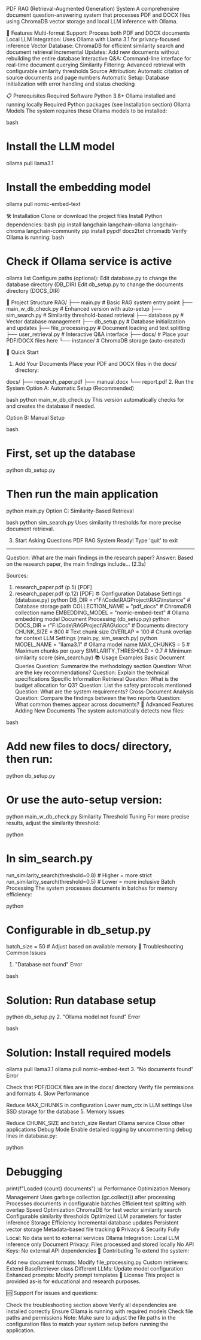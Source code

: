 PDF RAG (Retrieval-Augmented Generation) System
A comprehensive document question-answering system that processes PDF and DOCX files using ChromaDB vector storage and local LLM inference with Ollama.

🚀 Features
    Multi-format Support: Process both PDF and DOCX documents
    Local LLM Integration: Uses Ollama with Llama 3.1 for privacy-focused inference
    Vector Database: ChromaDB for efficient similarity search and document retrieval
    Incremental Updates: Add new documents without rebuilding the entire database
    Interactive Q&A: Command-line interface for real-time document querying
    Similarity Filtering: Advanced retrieval with configurable similarity thresholds
    Source Attribution: Automatic citation of source documents and page numbers
    Automatic Setup: Database initialization with error handling and status checking

📋 Prerequisites
    Required Software
    Python 3.8+
    Ollama installed and running locally
    Required Python packages (see Installation section)
    Ollama Models
    The system requires these Ollama models to be installed:

bash
# Install the LLM model
ollama pull llama3.1

# Install the embedding model
ollama pull nomic-embed-text

🛠️ Installation
    Clone or download the project files
    Install Python dependencies:
    bash
    pip install langchain langchain-ollama langchain-chroma langchain-community
    pip install pypdf docx2txt chromadb
    Verify Ollama is running:
    bash

# Check if Ollama service is active
ollama list
    Configure paths (optional):
    Edit database.py to change the database directory (DB_DIR)
    Edit db_setup.py to change the documents directory (DOCS_DIR)

📁 Project Structure
RAG/
├── main.py                 # Basic RAG system entry point
├── main_w_db_check.py     # Enhanced version with auto-setup
├── sim_search.py          # Similarity threshold-based retrieval
├── database.py            # Vector database management
├── db_setup.py           # Database initialization and updates
├── file_processing.py    # Document loading and text splitting
├── user_retrieval.py     # Interactive Q&A interface
├── docs/                 # Place your PDF/DOCX files here
└── instance/             # ChromaDB storage (auto-created)

🚀 Quick Start
1. Add Your Documents
Place your PDF and DOCX files in the docs/ directory:

docs/
├── research_paper.pdf
├── manual.docx
└── report.pdf
2. Run the System
Option A: Automatic Setup (Recommended)

bash
python main_w_db_check.py
This version automatically checks for and creates the database if needed.

Option B: Manual Setup

bash
# First, set up the database
python db_setup.py

# Then run the main application
python main.py
Option C: Similarity-Based Retrieval

bash
python sim_search.py
Uses similarity thresholds for more precise document retrieval.

3. Start Asking Questions
PDF RAG System Ready!
Type 'quit' to exit
---------------------

Question: What are the main findings in the research paper?
Answer: Based on the research paper, the main findings include...
(2.3s)

Sources:
  1. research_paper.pdf (p.5) [PDF]
  2. research_paper.pdf (p.12) [PDF]
⚙️ Configuration
Database Settings (database.py)
python
DB_DIR = r"F:\Code\RAGProject\RAG\instance"    # Database storage path
COLLECTION_NAME = "pdf_docs"                    # ChromaDB collection name
EMBEDDING_MODEL = "nomic-embed-text"            # Ollama embedding model
Document Processing (db_setup.py)
python
DOCS_DIR = r"F:\Code\RAGProject\RAG\docs"      # Documents directory
CHUNK_SIZE = 800                                # Text chunk size
OVERLAP = 100                                   # Chunk overlap for context
LLM Settings (main.py, sim_search.py)
python
MODEL_NAME = "llama3.1"        # Ollama model name
MAX_CHUNKS = 5                 # Maximum chunks per query
SIMILARITY_THRESHOLD = 0.7     # Minimum similarity score (sim_search.py)
📚 Usage Examples
Basic Document Queries
Question: Summarize the methodology section
Question: What are the key recommendations?
Question: Explain the technical specifications
Specific Information Retrieval
Question: What is the budget allocation for Q3?
Question: List the safety protocols mentioned
Question: What are the system requirements?
Cross-Document Analysis
Question: Compare the findings between the two reports
Question: What common themes appear across documents?
🔧 Advanced Features
Adding New Documents
The system automatically detects new files:

bash
# Add new files to docs/ directory, then run:
python db_setup.py

# Or use the auto-setup version:
python main_w_db_check.py
Similarity Threshold Tuning
For more precise results, adjust the similarity threshold:

python
# In sim_search.py
run_similarity_search(threshold=0.8)  # Higher = more strict
run_similarity_search(threshold=0.5)  # Lower = more inclusive
Batch Processing
The system processes documents in batches for memory efficiency:

python
# Configurable in db_setup.py
batch_size = 50  # Adjust based on available memory
🐛 Troubleshooting
Common Issues
1. "Database not found" Error

bash
# Solution: Run database setup
python db_setup.py
2. "Ollama model not found" Error

bash
# Solution: Install required models
ollama pull llama3.1
ollama pull nomic-embed-text
3. "No documents found" Error

Check that PDF/DOCX files are in the docs/ directory
Verify file permissions and formats
4. Slow Performance

Reduce MAX_CHUNKS in configuration
Lower num_ctx in LLM settings
Use SSD storage for the database
5. Memory Issues

Reduce CHUNK_SIZE and batch_size
Restart Ollama service
Close other applications
Debug Mode
Enable detailed logging by uncommenting debug lines in database.py:

python
# Debugging
print(f"Loaded {count} documents")
📊 Performance Optimization
Memory Management
Uses garbage collection (gc.collect()) after processing
Processes documents in configurable batches
Efficient text splitting with overlap
Speed Optimization
ChromaDB for fast vector similarity search
Configurable similarity thresholds
Optimized LLM parameters for faster inference
Storage Efficiency
Incremental database updates
Persistent vector storage
Metadata-based file tracking
🔒 Privacy & Security
Fully Local: No data sent to external services
Ollama Integration: Local LLM inference only
Document Privacy: Files processed and stored locally
No API Keys: No external API dependencies
🤝 Contributing
To extend the system:

Add new document formats: Modify file_processing.py
Custom retrievers: Extend BaseRetriever class
Different LLMs: Update model configuration
Enhanced prompts: Modify prompt templates
📄 License
This project is provided as-is for educational and research purposes.

🆘 Support
For issues and questions:

Check the troubleshooting section above
Verify all dependencies are installed correctly
Ensure Ollama is running with required models
Check file paths and permissions
Note: Make sure to adjust the file paths in the configuration files to match your system setup before running the application.

